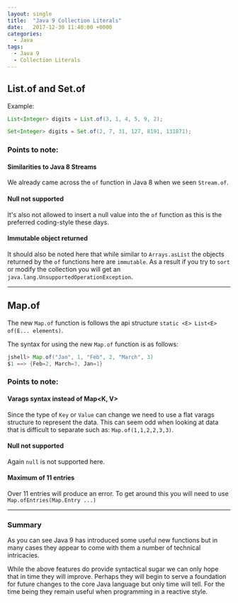 ```yaml
---
layout: single
title:  "Java 9 Collection Literals"
date:   2017-12-30 11:40:00 +0000
categories:
  - Java
tags:
  - Java 9
  - Collection Literals
---
```


## List.of and Set.of

Example:
```java
List<Integer> digits = List.of(3, 1, 4, 5, 9, 2);

Set<Integer> digits = Set.of(2, 7, 31, 127, 8191, 131871);
```

### Points to note:

#### Similarities to Java 8 Streams
>
We already came across the `of` function in Java 8 when we seen `Stream.of`.

#### Null not supported
>
It's also not allowed to insert a null value into the `of` function as this is the preferred coding-style these days.

#### Immutable object returned
>
It should also be noted here that while similar to `Arrays.asList` the objects returned by the `of` functions here are `immutable`. As a result if you try to `sort` or modify the collection you will get an `java.lang.UnsupportedOperationException`.

---

## Map.of

The new `Map.of` function is follows the api structure `static <E> List<E> of(E... elements)`.

The syntax for using the new `Map.of` function is as follows:
```java
jshell> Map.of("Jan", 1, "Feb", 2, "March", 3)
$1 ==> {Feb=2, March=3, Jan=1}
```

### Points to note:

#### Varags syntax instead of Map<K, V>
>
Since the type of `Key` or `Value` can change we need to use a flat varags structure to represent the data. This can seem odd when looking at data that is difficult to separate such as: `Map.of(1,1,2,2,3,3)`.

#### Null not supported
>
Again `null` is not supported here.

#### Maximum of 11 entries
>
Over 11 entries will produce an error. To get around this you will need to use `Map.ofEntries(Map.Entry ...)`

---

### Summary

As you can see Java 9 has introduced some useful new functions but in many cases they appear to come with them a number of technical intricacies.

While the above features do provide syntactical sugar we can only hope that in time they will improve. Perhaps they will begin to serve a foundation for future changes to the core Java language but only time will tell. For the time being they remain useful when programming in a reactive style.
